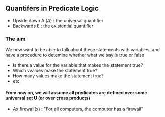 ## Quantifers in Predicate Logic
- Upside down A (*A*) : the universal quantifier
- Backwards E : the existential quantifier

### The aim
We now want to be able to talk about these statements with variables, and have a procedure to detemine whether what we say is true or false
- Is there a value for the variable that makes the statement true?
- Which vvalues make the statement true?
- How many values make the statement true?
- etc.

#### From now on, we will assume all predicates are defined over some universal set U (or over cross products)

- *A*x firewall(x) : "For all computers, the computer has a firewall"